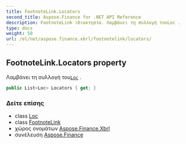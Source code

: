 ```yaml
---
title: FootnoteLink.Locators
second_title: Aspose.Finance for .NET API Reference
description: FootnoteLink ιδιοκτησία. Λαμβάνει τη συλλογή τουLoc .
type: docs
weight: 50
url: /el/net/aspose.finance.xbrl/footnotelink/locators/
---
```

## FootnoteLink.Locators property

Λαμβάνει τη συλλογή του[`Loc`](../../loc/) .

```csharp
public List<Loc> Locators { get; }
```

### Δείτε επίσης

* class [Loc](../../loc/)
* class [FootnoteLink](../)
* χώρος ονομάτων [Aspose.Finance.Xbrl](../../footnotelink/)
* συνέλευση [Aspose.Finance](../../../)


